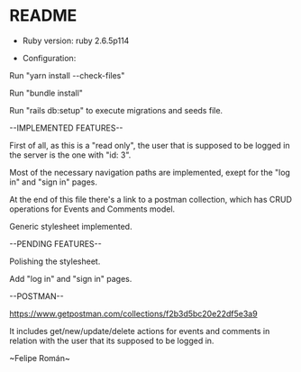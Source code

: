 # README

* Ruby version: ruby 2.6.5p114

* Configuration: 

Run "yarn install --check-files"

Run "bundle install"

Run "rails db:setup" to execute migrations and seeds file.


--IMPLEMENTED FEATURES--

First of all, as this is a "read only", the user that is supposed to be logged in the server
is the one with "id: 3".

Most of the necessary navigation paths are implemented, exept for the "log in" and 
"sign in" pages.

At the end of this file there's a link to a postman collection, which has CRUD operations
for Events and Comments model.

Generic stylesheet implemented.


--PENDING FEATURES--

Polishing the stylesheet.

Add "log in" and "sign in" pages.


--POSTMAN--

https://www.getpostman.com/collections/f2b3d5bc20e22df5e3a9

It includes get/new/update/delete actions for events and comments in relation
with the user that its supposed to be logged in.


~Felipe Román~


